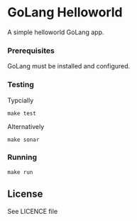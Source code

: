 # GoLang Helloworld

A simple helloworld GoLang app.

### Prerequisites

GoLang must be installed and configured.

### Testing

Typcially

```
make test
```

Alternatively

```
make sonar
```

### Running

```
make run
```

## License

See LICENCE file

